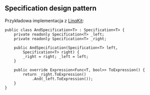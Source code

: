 ## Specification design pattern

Przykładowa implementacja z [LinqKit](https://github.com/scottksmith95/LINQKit):

    public class AndSpecification<T> : Specification<T> {
        private readonly Specification<T> _left;
        private readonly Specification<T> _right;

        public AndSpecification(Specification<T> left,
            Specification<T> right) {
            _right = right; _left = left;
        }

        public override Expression<Func<T, bool>> ToExpression() {
            return _right.ToExpression()
                .And(_left.ToExpression());
        }
    }
